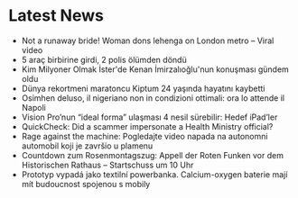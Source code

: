 # Latest News
-  Not a runaway bride! Woman dons lehenga on London metro – Viral video
-  5 araç birbirine girdi, 2 polis ölümden döndü
-  Kim Milyoner Olmak İster'de Kenan İmirzalıoğlu'nun konuşması gündem oldu
-  Dünya rekortmeni maratoncu Kiptum 24 yaşında hayatını kaybetti
-  Osimhen deluso, il nigeriano non in condizioni ottimali: ora lo attende il Napoli
-  Vision Pro’nun “ideal forma” ulaşması 4 nesil sürebilir: Hedef iPad’ler
-  QuickCheck: Did a scammer impersonate a Health Ministry official?
-  Rage against the machine: Pogledajte video napada na autonomni automobil koji je završio u plamenu
-  Countdown zum Rosenmontagszug: Appell der Roten Funken vor dem Historischen Rathaus – Startschuss um 10 Uhr
-  Prototyp vypadá jako textilní powerbanka. Calcium-oxygen baterie mají mít budoucnost spojenou s mobily
